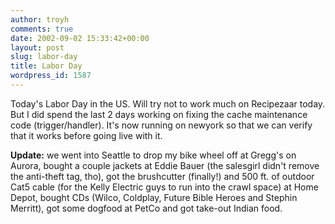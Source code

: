 ```yaml
---
author: troyh
comments: true
date: 2002-09-02 15:33:42+00:00
layout: post
slug: labor-day
title: Labor Day
wordpress_id: 1587
---
```


Today's Labor Day in the US. Will try not to work much on Recipezaar today. But I did spend the last 2 days working on fixing the cache maintenance code (trigger/handler). It's now running on newyork so that we can verify that it works before going live with it.

**Update:** we went into Seattle to drop my bike wheel off at Gregg's on Aurora, bought a couple jackets at Eddie Bauer (the salesgirl didn't remove the anti-theft tag, tho), got the brushcutter (finally!) and 500 ft. of outdoor Cat5 cable (for the Kelly Electric guys to run into the crawl space) at Home Depot, bought CDs (Wilco, Coldplay, Future Bible Heroes and Stephin Merritt), got some dogfood at PetCo and got take-out Indian food.
